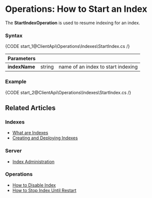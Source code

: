 # Operations: How to Start an Index

The **StartIndexOperation** is used to resume indexing for an index.

### Syntax

{CODE start_1@ClientApi\Operations\Indexes\StartIndex.cs /}

| Parameters | | |
| ------------- | ------------- | ----- |
| **indexName** | string | name of an index to start indexing |

### Example

{CODE start_2@ClientApi\Operations\Indexes\StartIndex.cs /}

## Related Articles

### Indexes

- [What are Indexes](../../../../indexes/what-are-indexes)
- [Creating and Deploying Indexes](../../../../indexes/creating-and-deploying)

### Server

- [Index Administration](../../../../server/administration/index-administration)

### Operations

- [How to Disable Index](../../../../client-api/operations/maintenance/indexes/disable-index)
- [How to Stop Index Until Restart](../../../../client-api/operations/maintenance/indexes/stop-index)
